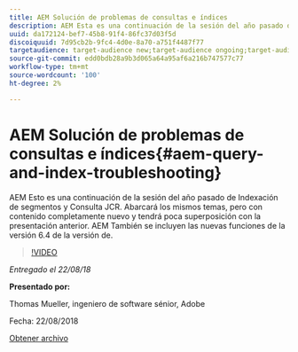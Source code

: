 ```yaml
---
title: AEM Solución de problemas de consultas e índices
description: AEM Esta es una continuación de la sesión del año pasado de Indexación de segmentos de mercado y Consulta JCR (vínculo más abajo). Abarcará los mismos temas, pero con contenido completamente nuevo y tendrá poca superposición con la presentación anterior. AEM También se incluyen las nuevas funciones de la versión 6.4 de la versión de.
uuid: da172124-bef7-45b8-91f4-86fc37d03f5d
discoiquuid: 7d95cb2b-9fc4-4d0e-8a70-a751f4487f77
targetaudience: target-audience new;target-audience ongoing;target-audience upgrader
source-git-commit: edd0bdb28a9b3d065a64a95af6a216b747577c77
workflow-type: tm+mt
source-wordcount: '100'
ht-degree: 2%

---
```


# AEM Solución de problemas de consultas e índices{#aem-query-and-index-troubleshooting}

AEM Esto es una continuación de la sesión del año pasado de Indexación de segmentos y Consulta JCR. Abarcará los mismos temas, pero con contenido completamente nuevo y tendrá poca superposición con la presentación anterior. AEM También se incluyen las nuevas funciones de la versión 6.4 de la versión de.

>[!VIDEO](https://video.tv.adobe.com/v/23429/?quality=0)

*Entregado el 22/08/18*

**Presentado por:**

Thomas Mueller, ingeniero de software sénior, Adobe

Fecha: 22/08/2018

[Obtener archivo](assets/aem-gems-aem-queryandindextroubleshooting-08222018.pdf)
<!--
[Get back to the Overview](https://helpx.adobe.com/experience-manager/kt/eseminars/gems/aem-index.html)
-->
